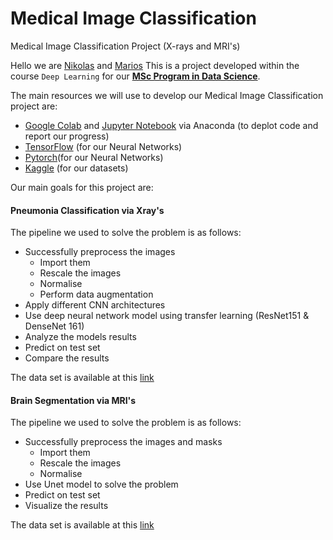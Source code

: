 # Medical Image Classification
Medical Image Classification Project (X-rays and MRI's)

Hello we are [Nikolas](https://github.com/nikolis7) and [Marios](https://github.com/votaldo)
This is a project developed within the course `Deep Learning` for our **[MSc Program in Data Science](http://msc-data-science.iit.demokritos.gr)**. 

The main resources we will use to develop our Medical Image Classification project are:
* [Google Colab](https://colab.research.google.com/?utm_source=scs-index]) and [Jupyter Notebook](https://jupyter.org/) via Anaconda (to deplot code and report our progress)
* [TensorFlow](https://www.tensorflow.org/resources/learn-ml?gclid=Cj0KCQjwqPGUBhDwARIsANNwjV7LnBk3geGnJ7dztoqsaVvw53xXhYAFtLdW47irptwfgUJZrakvo0EaAvxfEALw_wcB) (for our Neural Networks)
* [Pytorch](https://pytorch.org/)(for our Neural Networks)
* [Kaggle](https://www.kaggle.com/datasets) (for our datasets)

Our main goals for this project are:

#### Pneumonia Classification via Xray's  
The pipeline we used to solve the problem is as follows: 
* Successfully preprocess the images
  * Import them   
  * Rescale the images
  * Normalise 
  * Perform data augmentation 
* Apply different CNN architectures 
* Use deep neural network model using transfer learning (ResNet151 & DenseNet 161) 
* Analyze the models results 
* Predict on test set 
* Compare the results 

The data set is available at this [link](https://drive.google.com/drive/folders/1yZoXee6uN7cLmSfh5pDMJtecUiwqig7I?usp=sharing)

#### Brain Segmentation via MRI's
The pipeline we used to solve the problem is as follows: 
* Successfully preprocess the images and masks 
  * Import them   
  * Rescale the images
  * Normalise 
* Use Unet model to solve the problem 
* Predict on test set 
* Visualize the results 

The data set is available at this [link](https://drive.google.com/drive/folders/1tpQSPfnElON-4IppJS0upQVs9lIrgQ4z?usp=sharing)
